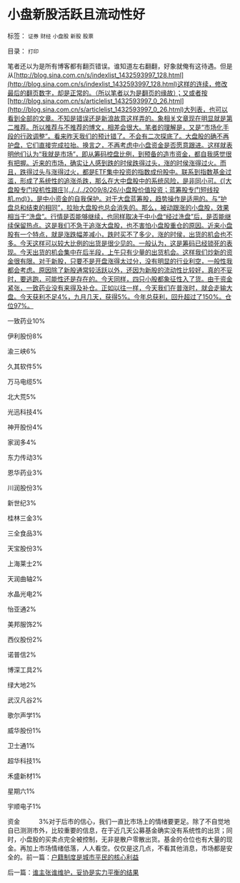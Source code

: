 # 小盘新股活跃且流动性好

标签： `证券` `财经` `小盘股` `新股` `股票` 

目录： `打印`

笔者还以为是所有博客都有翻页错误。谁知道左右翻翻，好象就俺有这待遇。但是从[http://blog.sina.com.cn/s/indexlist_1432593997_128.html](http://blog.sina.com.cn/s/indexlist_1432593997_128.html)这样的连续，修改最后的翻页数字，却是正常的。（所以笔者以为是翻页的缘故）；又或者按[http://blog.sina.com.cn/s/articlelist_1432593997_0_26.html](http://blog.sina.com.cn/s/articlelist_1432593997_0_26.html)大列表，也可以看到全部的文章。不知是错误还是新浪故意这样弄的。象相关文章现在明显就是第二推荐。所以推荐与不推荐的博文，相差会很大。笔者的理解是，又是“市场化手段的行政调整”。看来昨天我们的预计错了。不会有二次探底了。大盘股的确不再护盘，它们直接完成拉抬。换言之，不再考虑中小盘资金是否愿意跟进。这样就表明他们认为“我就是市场”，即从筹码控盘比例，到预备的造市资金，都自我感觉很有把握。近来的市场，确实让人感到跌的时侯跌得过头，涨的时侯涨得过火。而且，跌得过头与涨得过火，都是ETF集中投资的指数成份股中。联系到指数基金过滥，形成了系统性的追涨杀跌，那么在大中盘股中的系统风险，是非同小可。《[大盘股专门投机性跟庄](../../../2009/8/26/小盘股价值投资；蓝筹股专门短线投机.md)》，是中小资金的自我保护。对于大盘蓝筹股，趋势操作是适用的。与“护盘总和结束的相同”，拉抬大盘股也总会消失的。那么，被动跟涨的小盘股，效果相当于“洗盘”。行情是否能够继续，也同样取决于中小盘“经过洗盘”后，是否能继续保留热点。这是我们不急于追涨大盘股，也不害怕小盘股重仓的原因。近来小盘股有一个特点，就是涨跌幅差减小，跌时买不了多少，涨的时侯，出货的机会也不多。今天这样可以较大比例的出货是很少见的。一般认为，这是筹码已经锁死的表现。今天出货的机会集中在后半段，上午只有少量的出货机会。这样我们炒新的资金很有限。对于新股，只要不是开盘涨得太过分，没有明显的行业利空，一般性我都会考虑。原因除了新股通常较活跃以外，还因为新股的流动性比较好，真的不妥时，要逃跑，可能性还是存在的。今天同样，四只小股都象征性入了货。由于资金紧张，一致药业没有来得及补仓。正如以往一样，今天我们在普涨时，就会走输大盘。今天获利不足4%，九月几天，获得5%。今年总获利，回升超过了150%。仓位97%。

一致药业10%

伊利股份8%

渝三峡6%

久其软件5%

万马电缆5%

北大荒5%

光迅科技4%

神开股份4%

家润多4%

东力传动3%

恩华药业3%

川润股份3%

新世纪3%

桂林三金3%

三全食品3%

天宝股份3%

上海莱士2%

天润曲轴2%

水晶光电2%

怡亚通2%

美邦服饰2%

西仪股份2%

诺普信2%

博深工具2%

绿大地2%

武汉凡谷2%

歌尔声学1%

威华股份1%

卫士通1%

超华科技1%

禾盛新材1%

星期六1%

宇顺电子1%

资金　　　3%对于后市的信心，我们一直比市场上的情绪要更足。除了不自觉地自已测测市外，比较重要的信息，在于近几天公募基金确实没有系统性的出货；同时，小盘股的买卖点完全被控制，无非是散户零散出货。基金的仓位也有大量的现金。再加上市场情绪低落，人人看空。仅仅是这几点，不看其他消息，市场都是安全的。前一篇：[户籍制度是城市平民的核心利益](../../../2009/9/3/户籍制度是城市平民的核心利益.md)

后一篇：[谁主张谁维护，妥协是实力平衡的结果](../../../2009/9/3/谁主张谁维护，妥协是实力平衡的结果.md)